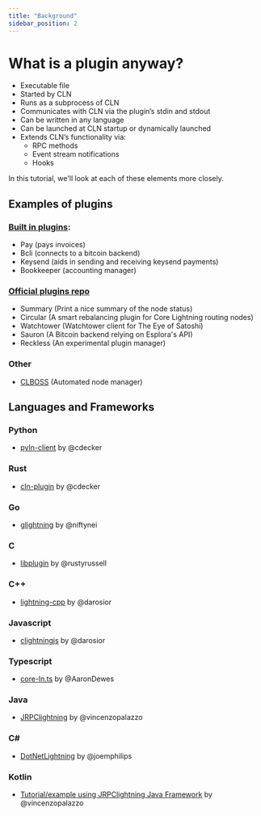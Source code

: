 ```yaml
---
title: "Background"
sidebar_position: 2
---
```


# What is a plugin anyway?
- Executable file
- Started by CLN
- Runs as a subprocess of CLN
- Communicates with CLN via the plugin’s stdin and stdout
- Can be written in any language
- Can be launched at CLN startup or dynamically launched
- Extends CLN’s functionality via:
  - RPC methods
  - Event stream notifications
  - Hooks

In this tutorial, we'll look at each of these elements more closely.

## Examples of plugins

### [Built in plugins](https://github.com/ElementsProject/lightning/tree/master/plugins):
- Pay (pays invoices)
- Bcli (connects to a bitcoin backend)
- Keysend (aids in sending and receiving keysend payments)
- Bookkeeper (accounting manager)

### [Official plugins repo](https://github.com/lightningd/plugins)
- Summary (Print a nice summary of the node status)
- Circular (A smart rebalancing plugin for Core Lightning routing nodes)
- Watchtower (Watchtower client for The Eye of Satoshi)
- Sauron (A Bitcoin backend relying on Esplora's API)
- Reckless (An experimental plugin manager)

### Other
- [CLBOSS](https://github.com/ZmnSCPxj/clboss) (Automated node manager)

## Languages and Frameworks
### Python
- [pyln-client](https://github.com/ElementsProject/lightning/tree/master/contrib/pyln-client) by @cdecker

### Rust
- [cln-plugin](https://github.com/ElementsProject/lightning/blob/master/plugins) by @cdecker

### Go
- [glightning](https://github.com/niftynei/glightning) by @niftynei

### C
- [libplugin](https://github.com/ElementsProject/lightning/blob/master/plugins/libplugin.h) by @rustyrussell

### C++ 
- [lightning-cpp](https://github.com/darosior/lightningcpp) by @darosior

### Javascript
- [clightningjs](https://github.com/lightningd/clightningjs) by @darosior

### Typescript
- [core-ln.ts](https://github.com/runcitadel/core-ln.ts) by @AaronDewes

### Java
- [JRPClightning](https://github.com/clightning4j/JRPClightning) by @vincenzopalazzo

### C#
- [DotNetLightning](https://github.com/joemphilips/DotNetLightning) by  @joemphilips

### Kotlin
- [Tutorial/example using JRPClightning Java Framework](https://vincenzopalazzo.medium.com/a-day-in-a-c-lightning-plugin-with-koltin-c8bbd4fa0406) by @vincenzopalazzo
